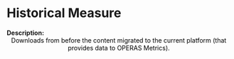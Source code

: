 <style>
@media (min-width: 980px) {
    .md-nav, .md-sidebar {
      display: none!important;
    }
}
</style>

# Historical Measure

<div id="value-display"></div>
<strong>Description:</strong>
<div class="tile-1" style="text-align:center; color:black">
  Downloads from before the content migrated to the current platform (that provides data to OPERAS Metrics).
</div>
<script>
document.getElementById('value-display').innerHTML = `
  <h2><strong>historical/downloads/v1</strong></h2></br>
  <strong>Source <span class="tooltip"><i class="fa-solid fa-circle-info"></i> <span class="tooltiptext">Not all platforms use the same parameters to measure the same thing, so it is important to differentiate the platform we are collecting data from.</span></span> :</strong> historical </br>
  <strong>Type <span class="tooltip"><i class="fa-solid fa-circle-info"></i> <span class="tooltiptext">Not all measures represent the same event, some platforms report the number of people who accessed a publication (e.g. users, session), others the number of times a resource was seen (e.g. views). For clarity, each of the measures described here will include its type.</span></span> :</strong> downloads</br>
  <strong>Version <span class="tooltip"><i class="fa-solid fa-circle-info"></i> <span class="tooltiptext">Data providers and/or collectors may want to modify their definition of e.g. a view or a session. In order to ensure changes in these definitions are differentiated, we use versioning.</span></span> :</strong> 1
`;
</script>
